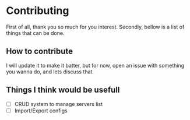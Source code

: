 # Contributing
First of all, thank you so much for you interest. Secondly, bellow is a list of things that can be done.

## How to contribute
I will update it to make it batter, but for now, open an issue with something you wanna do, and lets discuss that.

## Things I think would be usefull
- [ ] CRUD system to manage servers list
- [ ] Import/Export configs